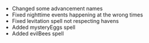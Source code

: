 - Changed some advancement names
- Fixed nighttime events happening at the wrong times
- Fixed levitation spell not respecting havens
- Added mysteryEggs spell
- Added evilBees spell